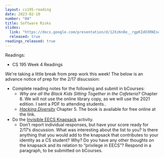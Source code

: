 ```yaml
---
layout: cs195-reading
date: 2023-02-10
number: "04"
title: Software Risks
slides:
  link: "https://docs.google.com/presentation/d/12Xz6n8e__rgpKIdO3RNIsoS_KsmNeAIpHBHY6mWU-1s/edit#slide=id.g1f165ddcf1e_0_140"
  released: true
readings_released: true
---
```


Readings:

- CS 195 Week 4 Readings

We're taking a little break from prep work this week! The below is an advance
notice of prep for the 2/17 disucssion:

- Complete reading notes for the following and submit in bCourses:
  - *Why are all the Black Kids Sitting Together in the Cafeteria?* Chapter 8.
    We will not use the online library copy, as we will use the 2021 edition.
    I sent a PDF to attending students..
  - [*Hacking Diversity*](https://muse.jhu.edu/book/77375) Chapter 5. The book
    is available for free online at the link.
- Do the
  [Invisible EECS Knapsack](https://docs.google.com/document/d/1_mbxguycaOqPRnHDCJ5vDEk5UutxSFgSZmqgVblOFHE/edit)
  activity.
  - Don’t report individual responses, but have your score ready for 2/17’s
    discussion. What was interesting about the list to you? Is there anything
    that you would add to the knapsack that contributes to your identity as a
    CS student? Why? Do you have any other thoughts on the knapsack and its
    relation to “privilege in EECS”? Respond in a paragraph, to be submitted on
    bCourses.
